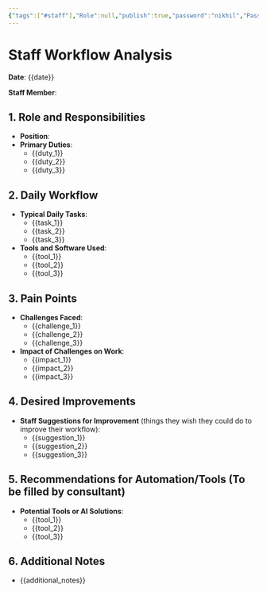 ```yaml
---
{"tags":["#staff"],"Role":null,"publish":true,"password":"nikhil","PassFrontmatter":true}
---
```


# Staff Workflow Analysis

**Date**: {{date}}

**Staff Member**:

## 1. Role and Responsibilities

- **Position**: 
- **Primary Duties**:
  - {{duty_1}}
  - {{duty_2}}
  - {{duty_3}}

## 2. Daily Workflow

- **Typical Daily Tasks**:
  - {{task_1}}
  - {{task_2}}
  - {{task_3}}
- **Tools and Software Used**:
  - {{tool_1}}
  - {{tool_2}}
  - {{tool_3}}

## 3. Pain Points

- **Challenges Faced**:
  - {{challenge_1}}
  - {{challenge_2}}
  - {{challenge_3}}
- **Impact of Challenges on Work**:
  - {{impact_1}}
  - {{impact_2}}
  - {{impact_3}}

## 4. Desired Improvements

- **Staff Suggestions for Improvement** (things they wish they could do to improve their workflow):
  - {{suggestion_1}}
  - {{suggestion_2}}
  - {{suggestion_3}}

## 5. Recommendations for Automation/Tools (To be filled by consultant)

- **Potential Tools or AI Solutions**:
  - {{tool_1}}
  - {{tool_2}}
  - {{tool_3}}

## 6. Additional Notes

- {{additional_notes}}
